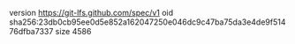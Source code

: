 version https://git-lfs.github.com/spec/v1
oid sha256:23db0cb95ee0d5e852a162047250e046dc9c47ba75da3e4de9f51476dfba7337
size 4586
